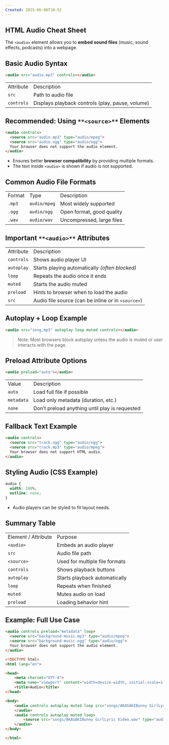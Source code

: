 ```yaml
---
Created: 2025-06-06T10:52
---
```

## HTML Audio Cheat Sheet

The `<audio>` element allows you to **embed sound files** (music, sound effects, podcasts) into a webpage.

  

## **Basic Audio Syntax**

```HTML
<audio src="audio.mp3" controls></audio>
```

|   |   |
|---|---|
|Attribute|Description|
|`src`|Path to audio file|
|`controls`|Displays playback controls (play, pause, volume)|

  

## **Recommended: Using** `**<source>**` **Elements**

```HTML
<audio controls>
  <source src="audio.mp3" type="audio/mpeg">
  <source src="audio.ogg" type="audio/ogg">
  Your browser does not support the audio element.
</audio>
```

- Ensures better **browser compatibility** by providing multiple formats.
- The text inside `<audio>` is shown if audio is not supported.

  

## **Common Audio File Formats**

|   |   |   |
|---|---|---|
|Format|Type|Description|
|`.mp3`|`audio/mpeg`|Most widely supported|
|`.ogg`|`audio/ogg`|Open format, good quality|
|`.wav`|`audio/wav`|Uncompressed, large files|

  

## **Important** `**<audio>**` **Attributes**

|   |   |
|---|---|
|Attribute|Description|
|`controls`|Shows audio player UI|
|`autoplay`|Starts playing automatically _(often blocked)_|
|`loop`|Repeats the audio once it ends|
|`muted`|Starts the audio muted|
|`preload`|Hints to browser when to load the audio|
|`src`|Audio file source (can be inline or in `<source>`)|

  

## **Autoplay + Loop Example**

```HTML
<audio src="song.mp3" autoplay loop muted controls></audio>
```

> Note: Most browsers block autoplay unless the audio is muted or user interacts with the page.

  

## **Preload Attribute Options**

```HTML
<audio preload="auto"></audio>
```

|   |   |
|---|---|
|Value|Description|
|`auto`|Load full file if possible|
|`metadata`|Load only metadata (duration, etc.)|
|`none`|Don’t preload anything until play is requested|

  

## **Fallback Text Example**

```HTML
<audio controls>
  <source src="track.ogg" type="audio/ogg">
  <source src="track.mp3" type="audio/mpeg">
  Your browser does not support HTML audio.
</audio>
```

  

## **Styling Audio (CSS Example)**

```CSS
audio {
  width: 100%;
  outline: none;
}
```

- Audio players can be styled to fit layout needs.

  

## Summary Table

|   |   |
|---|---|
|Element / Attribute|Purpose|
|`<audio>`|Embeds an audio player|
|`src`|Audio file path|
|`<source>`|Used for multiple file formats|
|`controls`|Shows playback buttons|
|`autoplay`|Starts playback automatically|
|`loop`|Repeats when finished|
|`muted`|Mutes audio on load|
|`preload`|Loading behavior hint|

  

## Example: Full Use Case

```HTML
<audio controls preload="metadata" loop>
  <source src="background-music.mp3" type="audio/mpeg">
  <source src="background-music.ogg" type="audio/ogg">
  Your browser does not support the audio element.
</audio>
```

  

```HTML
<!DOCTYPE html>
<html lang="en">

<head>
    <meta charset="UTF-8">
    <meta name="viewport" content="width=device-width, initial-scale=1.0">
    <title>Audio</title>
</head>

<body>
    <audio controls autoplay muted loop src="songs/AKASAKIBunny GirlLyric Video.mp3">
    </audio>
    <audio controls autoplay muted loop>
        <source src="songs/AKASAKIBunny GirlLyric Video.wav" type="audio/wav">
    </audio>
</body>

</html>
```
